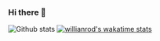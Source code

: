### Hi there 👋

<!--
**sachinbro/sachinbro** is a ✨ _special_ ✨ repository because its `README.md` (this file) appears on your GitHub profile.

Here are some ideas to get you started:

- 🔭 I’m currently working on ...
- 🌱 I’m currently learning ...
- 👯 I’m looking to collaborate on ...
- 🤔 I’m looking for help with ...
- 💬 Ask me about ...
- 📫 How to reach me: ...
- 😄 Pronouns: ...
- ⚡ Fun fact: ...
-->

![Github stats](https://github-readme-stats.vercel.app/api?username=sachinbro&theme=highcontrast&show_icons=true&count_private=true)
[![willianrod's wakatime stats](https://github-readme-stats.vercel.app/api/wakatime?username=sachinbro)](https://github.com/anuraghazra/github-readme-stats)
